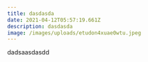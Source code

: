 ```yaml
---
title: dasdasda
date: 2021-04-12T05:57:19.661Z
description: dasdasda
image: /images/uploads/etudon4xuae0wtu.jpeg
---
```

dadsaasdasdd